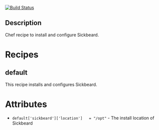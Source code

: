 [![Build Status](https://travis-ci.org/thomasmeeus/chef-sickbeard.svg?branch=master)](https://travis-ci.org/thomasmeeus/chef-sickbeard)

Description
-----------
Chef recipe to install and configure Sickbeard.

Recipes
=======
default
-------
This recipe installs and configures Sickbeard.

Attributes
======
* ```default['sickbeard']['location']   = "/opt"``` - The install location of Sickbeard

